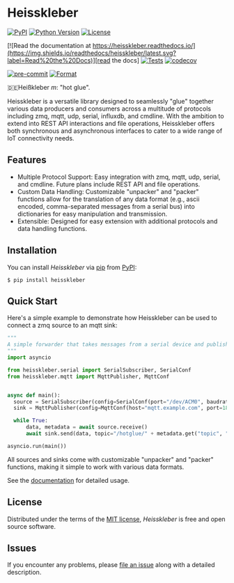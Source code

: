# Heisskleber

[![PyPI](https://img.shields.io/pypi/v/heisskleber.svg)][pypi status]
[![Python Version](https://img.shields.io/pypi/pyversions/heisskleber)][pypi status]
[![License](https://img.shields.io/pypi/l/heisskleber)][license]

[![Read the documentation at https://heisskleber.readthedocs.io/](https://img.shields.io/readthedocs/heisskleber/latest.svg?label=Read%20the%20Docs)][read the docs]
[![Tests](https://github.com/flucto-gmbh/heisskleber/workflows/Tests/badge.svg)][tests]
[![codecov](https://codecov.io/gh/flucto-gmbh/heisskleber/graph/badge.svg?token=U5TH74MOLO)](https://codecov.io/gh/flucto-gmbh/heisskleber)

[![pre-commit](https://img.shields.io/badge/pre--commit-enabled-brightgreen?logo=pre-commit&logoColor=white)][pre-commit]
[![Format](https://img.shields.io/badge/code%20style-ruff-purple.svg)][ruff]

[pypi status]: https://pypi.org/project/heisskleber/
[read the docs]: https://heisskleber.readthedocs.io/
[tests]: https://github.com/flucto-gmbh/heisskleber/actions?workflow=Tests
[pre-commit]: https://github.com/pre-commit/pre-commit
[ruff]: https://astral.sh/ruff

🇩🇪Heißkleber _m_: "hot glue".

Heisskleber is a versatile library designed to seamlessly "glue" together various data producers and consumers across a multitude of protocols including zmq, mqtt, udp, serial, influxdb, and cmdline. With the ambition to extend into REST API interactions and file operations, Heisskleber offers both synchronous and asynchronous interfaces to cater to a wide range of IoT connectivity needs.

## Features

- Multiple Protocol Support: Easy integration with zmq, mqtt, udp, serial, and cmdline. Future plans include REST API and file operations.
- Custom Data Handling: Customizable "unpacker" and "packer" functions allow for the translation of any data format (e.g., ascii encoded, comma-separated messages from a serial bus) into dictionaries for easy manipulation and transmission.
- Extensible: Designed for easy extension with additional protocols and data handling functions.

## Installation

You can install _Heisskleber_ via [pip] from [PyPI]:

```console
$ pip install heisskleber
```

## Quick Start

Here's a simple example to demonstrate how Heisskleber can be used to connect a zmq source to an mqtt sink:

```python
"""
A simple forwarder that takes messages from a serial device and publishes them via MQTT.
"""
import asyncio

from heisskleber.serial import SerialSubscriber, SerialConf
from heisskleber.mqtt import MqttPublisher, MqttConf


async def main():
  source = SerialSubscriber(config=SerialConf(port="/dev/ACM0", baudrate=9600))
  sink = MqttPublisher(config=MqttConf(host="mqtt.example.com", port=1883, user="", password=""))

  while True:
      data, metadata = await source.receive()
      await sink.send(data, topic="/hotglue/" + metadata.get("topic", "serial"))

asyncio.run(main())
```

All sources and sinks come with customizable "unpacker" and "packer" functions, making it simple to work with various data formats.

See the [documentation][read the docs] for detailed usage.

## License

Distributed under the terms of the [MIT license][license],
_Heisskleber_ is free and open source software.

## Issues

If you encounter any problems,
please [file an issue] along with a detailed description.

[pip]: https://pip.pypa.io/
[file an issue]: https://github.com/flucto-gmbh/heisskleber/issues
[pypi]: https://pypi.org/

<!-- github-only -->

[license]: https://github.com/flucto-gmbh/heisskleber/blob/main/LICENSE
[contributor guide]: https://github.com/flucto-gmbh/heisskleber/blob/main/CONTRIBUTING.md
[command-line reference]: https://heisskleber.readthedocs.io/en/latest/usage.html
